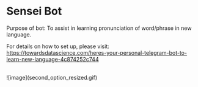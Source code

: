 # Sensei Bot

Purpose of bot: To assist in learning pronunciation of word/phrase in new language.

For details on how to set up, please visit:<br>
https://towardsdatascience.com/heres-your-personal-telegram-bot-to-learn-new-language-4c874252c744

<br>
![image](second_option_resized.gif)
